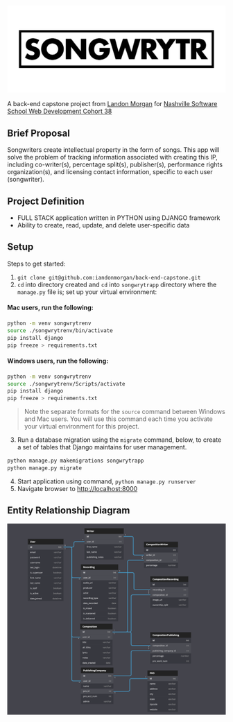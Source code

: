 ![SONGWRYTR](./songwrytr_logo.png)

A back-end capstone project from [Landon Morgan](https://github.com/iandonmorgan) for [Nashville Software School Web Development Cohort 38](https://github.com/nss-day-cohort-38)

## Brief Proposal

Songwriters create intellectual property in the form of songs. This app will solve the problem of tracking information associated with creating this IP, including co-writer(s), percentage split(s), publisher(s), performance rights organization(s), and licensing contact information, specific to each user (songwriter).

## Project Definition

* FULL STACK application written in PYTHON using DJANGO framework
* Ability to create, read, update, and delete user-specific data

## Setup

Steps to get started:
1. `git clone git@github.com:iandonmorgan/back-end-capstone.git`
1. `cd` into directory created and `cd` into `songwrytrapp` directory where the `manage.py` file is; set up your virtual environment:

#### Mac users, run the following:
```sh
python -m venv songwrytrenv
source ./songwrytrenv/bin/activate
pip install django
pip freeze > requirements.txt
```
#### Windows users, run the following:
```sh
python -m venv songwrytrenv
source ./songwrytrenv/Scripts/activate
pip install django
pip freeze > requirements.txt
```
> Note the separate formats for the `source` command between Windows and Mac users. You will use this command each time you activate your virtual environment for this project.

3. Run a database migration using the `migrate` command, below, to create a set of tables that Django maintains for user management.

```sh
python manage.py makemigrations songwrytrapp
python manage.py migrate
```

4. Start application using command, `python manage.py runserver`
4. Navigate browser to [http://localhost:8000](http://localhost:8000)

## Entity Relationship Diagram

![SONGWRYTR ERD](./SONGWRYTR_ERD.png)
